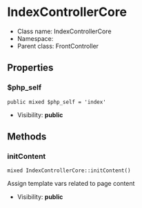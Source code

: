 IndexControllerCore
===============






* Class name: IndexControllerCore
* Namespace: 
* Parent class: FrontController





Properties
----------


### $php_self

    public mixed $php_self = 'index'





* Visibility: **public**


Methods
-------


### initContent

    mixed IndexControllerCore::initContent()

Assign template vars related to page content



* Visibility: **public**



